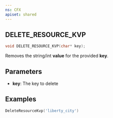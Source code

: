 ```yaml
---
ns: CFX
apiset: shared
---
```

## DELETE_RESOURCE_KVP

```c
void DELETE_RESOURCE_KVP(char* key);
```

Removes the string/int **value** for the provided **key**.

## Parameters
* **key**: The key to delete

## Examples
```lua
DeleteResourceKvp('liberty_city')
```

